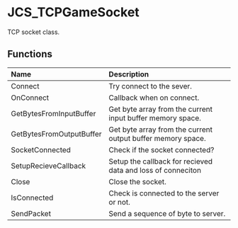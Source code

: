 # JCS_TCPGameSocket

TCP socket class.

## Functions

| Name | Description |
|:---|:---|
| Connect | Try connect to the sever. |
| OnConnect | Callback when on connect. |
| GetBytesFromInputBuffer | Get byte array from the current input buffer memory space. |
| GetBytesFromOutputBuffer | Get byte array from the current output buffer memory space. |
| SocketConnected | Check if the socket connected? |
| SetupRecieveCallback | Setup the callback for recieved data and loss of conneciton |
| Close | Close the socket. |
| IsConnected | Check is connected to the server or not. |
| SendPacket | Send a sequence of byte to server. |
